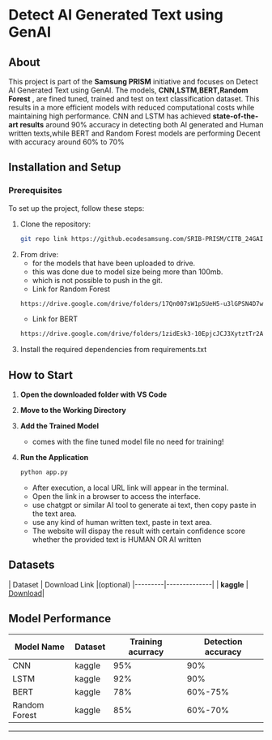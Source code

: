 # Detect AI Generated Text using GenAI

## About
This project is part of the **Samsung PRISM** initiative and focuses on Detect AI Generated Text using GenAI. The models, **CNN,LSTM,BERT,Random Forest** , are fined tuned, trained and test on text classification dataset. This results in a more efficient models with reduced computational costs while maintaining high performance. CNN and LSTM has achieved **state-of-the-art results** around 90% accuracy in detecting both AI generated and Human written texts,while BERT and Random Forest models are performing Decent with accuracy around 60% to 70%

## Installation and Setup

### Prerequisites
To set up the project, follow these steps:

1. Clone the repository:
   ```sh
   git repo link https://github.ecodesamsung.com/SRIB-PRISM/CITB_24GAI08CITB_GenAI_Detect_AI_Generated_Text.git
   ```
2. From drive:
   - for the models that have been uploaded to drive.
   - this was done due to model size being more than 100mb.
   - which is not possible to push in the git.
   - Link for Random Forest
   ```sh
   https://drive.google.com/drive/folders/17Qn007sW1p5UeH5-u3lGPSN4D7wmppZo?usp=sharing
   ```
   - Link for BERT
   ```sh
   https://drive.google.com/drive/folders/1zidEsk3-10EpjcJCJ3XytztTr2A7Oc__?usp=sharing
   ```
3. Install the required dependencies from
   requirements.txt
   
## How to Start

1. **Open the downloaded folder with VS Code**

2. **Move to the Working Directory**

3. **Add the Trained Model**
   - comes with the fine tuned model file no need for training!

4. **Run the Application**
   ```sh
   python app.py
   ```
   - After execution, a local URL link will appear in the terminal.
   - Open the link in a browser to access the interface.
   - use chatgpt or similar AI tool to generate ai text, then copy paste in the text area.
   - use any kind of human written text, paste in text area.
   - The website will dispay the result with certain confidence score whether the provided text is HUMAN OR AI written

## Datasets
| Dataset | Download Link |(optional)
|---------|--------------|
| **kaggle** | [Download](https://www.kaggle.com/datasets/shanegerami/ai-vs-human-text/data)|

## Model Performance

| Model Name               | Dataset | Training acurracy | Detection accuracy |
|--------------------------|---------|-------------------|--------------------|
| CNN                      | kaggle  |       95%         |         90%        |
| LSTM                     | kaggle  |       92%         |         90%        |
| BERT                     | kaggle  |       78%         |       60%-75%      |
| Random Forest            | kaggle  |       85%         |       60%-70%      |  

---


